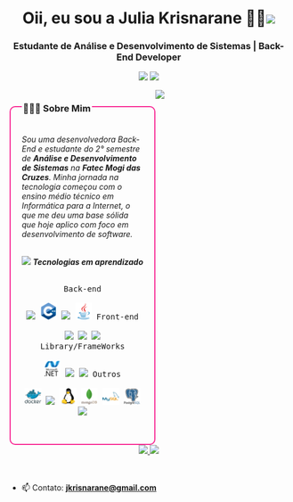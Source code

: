 <h1 align="center">Oii, eu sou a Julia Krisnarane 💌🌷<img src="https://media.giphy.com/media/ObNTw8Uzwy6KQ/giphy.gif" width="30px"> </h1>
<h3 align="center">Estudante de Análise e Desenvolvimento de Sistemas | Back-End Developer</h3>

<p align="center">
  <a href="mailto:jkrisnarane@gmail.com"><img src="https://img.shields.io/badge/Email-D14836?style=for-the-badge&logo=gmail&logoColor=white" /></a>
  <a href="https://www.linkedin.com/in/julia-krisnarane-moraes-410417345/" target="_blank"><img src="https://img.shields.io/badge/-LinkedIn-%230077B5?style=for-the-badge&logo=linkedin&logoColor=white" target="_blank"></a>
</p>
<img align= "right" width= "240" src= "https://pa1.narvii.com/6580/8098c6e9207376889eeb0532d9f5a0723c4d73f5_hq.gif"/>


<div align="left">
<fieldset style="border: 2px solid #F82A94; border-radius: 10px; padding: 20px; max-width: 800px;">
  <legend align="left"><h3>👩🏻‍💻 Sobre Mim</h3></legend>

  <em>
Sou uma desenvolvedora Back-End e estudante do 2° semestre de <strong>Análise e Desenvolvimento de Sistemas</strong> na <strong>Fatec Mogi das Cruzes</strong>. Minha jornada na tecnologia começou com o ensino médio técnico em Informática para a Internet, o que me deu uma base sólida que hoje aplico com foco em desenvolvimento de software.</p>
  </em> 
  <br>
<div align= "center">
  <img src="https://media.giphy.com/media/VgCDAzcKvsR6OM0uWg/giphy.gif" width="50"/> <b><i>Tecnologias em aprendizado</i></b> 
</div>

<br>
  
<p style="display: inline-block;" align="center">
   <kbd>
    <kbd>Back-end</kbd>
    <br>
    <br>
    <img width="30px" src="https://cdn.jsdelivr.net/gh/devicons/devicon@latest/icons/c/c-original.svg" />
    <img width="30px" src="https://raw.githubusercontent.com/devicons/devicon/master/icons/cplusplus/cplusplus-original.svg"/>
    <img width="30px" src="https://cdn.jsdelivr.net/gh/devicons/devicon@latest/icons/csharp/csharp-original.svg"/> 
    <img width="30px" src="https://raw.githubusercontent.com/devicons/devicon/master/icons/java/java-original.svg"/>
  </kbd>
  <kbd>
    <kbd>Front-end</kbd>
    <br>
    <br>
    <img width="30px" src="https://cdn.jsdelivr.net/gh/devicons/devicon/icons/html5/html5-original.svg" /> 
    <img width="30px" src="https://cdn.jsdelivr.net/gh/devicons/devicon/icons/css3/css3-plain.svg" /> 
    <img width="30px" src="https://cdn.jsdelivr.net/gh/devicons/devicon/icons/javascript/javascript-original.svg" />
  </kbd>
  <kbd>
    <kbd>Library/FrameWorks</kbd>
    <br>
    <br>
    <img width="30px" src="https://raw.githubusercontent.com/devicons/devicon/master/icons/dot-net/dot-net-original-wordmark.svg" alt="dotnet"/>
    <img width="30px" src="https://cdn.jsdelivr.net/gh/devicons/devicon@latest/icons/bootstrap/bootstrap-original.svg" /> 
    <img width="30px" src="https://www.vectorlogo.zone/logos/springio/springio-icon.svg" /> 
  </kbd>
  <kbd>
    <kbd>Outros</kbd>
    <br>
    <br>
    <img width="30px" src="https://raw.githubusercontent.com/devicons/devicon/master/icons/docker/docker-original-wordmark.svg"/>
    <img width="30px" src="https://www.vectorlogo.zone/logos/git-scm/git-scm-icon.svg"/> 
    <img width="30px" src="https://raw.githubusercontent.com/devicons/devicon/master/icons/linux/linux-original.svg" />
    <img width="30px" src="https://raw.githubusercontent.com/devicons/devicon/master/icons/mongodb/mongodb-original-wordmark.svg" />
    <img width="30px" src="https://raw.githubusercontent.com/devicons/devicon/master/icons/mysql/mysql-original-wordmark.svg" />
    <img width="30px" src="https://raw.githubusercontent.com/devicons/devicon/master/icons/postgresql/postgresql-original-wordmark.svg" />
  </kbd>
  <br>
  <img src="https://media.giphy.com/media/7j2hfyeVcDtf2/giphy.gif" width="50"/><p align="center">
</div>

<div align="center">
  <a href="https://github.com/krisnarane">
  <img height="180em" src="https://github-readme-stats.vercel.app/api?username=krisnarane&show_icons=true&include_all_commits=true&count_private=true&bg_color=1F1D36&title_color=E94560&text_color=FFE3E3&icon_color=F85AFF&border_color=E94560"/>
  <img height="180em" src="https://github-readme-stats.vercel.app/api/top-langs/?username=krisnarane&layout=compact&langs_count=7&bg_color=1F1D36&title_color=E94560&text_color=FFE3E3&border_color=E94560"/>
  </a>
</div>

<br>
<br>

- 📫 Contato: **jkrisnarane@gmail.com**

<p align="center"> 
